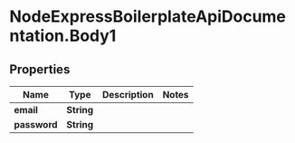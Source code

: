 # NodeExpressBoilerplateApiDocumentation.Body1

## Properties
Name | Type | Description | Notes
------------ | ------------- | ------------- | -------------
**email** | **String** |  | 
**password** | **String** |  | 
